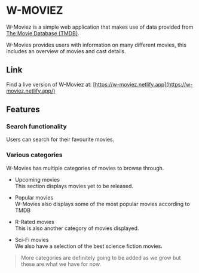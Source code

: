 # W-MOVIEZ

W-Moviez is a simple web application that makes use of data provided from [The Movie Database (TMDB)](https://www.themoviedb.org/).

W-Movies provides users with information on many different movies, this includes an overview of movies and cast details.

## Link

Find a live version of W-Moviez at: [https://w-moviez.netlify.app](https://w-moviez.netlify.app/)

## Features

### Search functionality

Users can search for their favourite movies.

### Various categories

W-Movies has multiple categories of movies to browse through.

- Upcoming movies  
  This section displays movies yet to be released.

- Popular movies  
  W-Movies also displays some of the most popular movies according to TMDB

- R-Rated movies  
  This is also another category of movies displayed.

- Sci-Fi movies  
  We also have a selection of the best science fiction movies.

> More categories are definitely going to be added as we grow but these are what we have for now.
